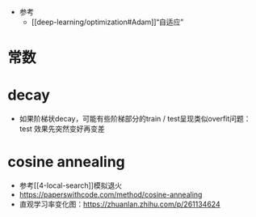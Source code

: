 - 参考
  - [[deep-learning/optimization#Adam]]“自适应”
# 常数
# decay
- 如果阶梯状decay，可能有些阶梯部分的train / test呈现类似overfit问题：test 效果先突然变好再变差
# cosine annealing
- 参考[[4-local-search]]模拟退火
- https://paperswithcode.com/method/cosine-annealing
- 直观学习率变化图：https://zhuanlan.zhihu.com/p/261134624